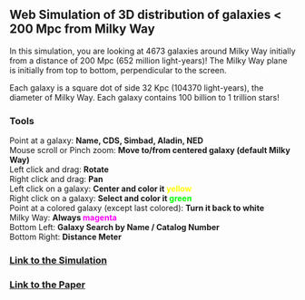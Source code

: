 ## Web Simulation of 3D distribution of galaxies < 200 Mpc from Milky Way

<p>In this simulation, you are looking at 4673 galaxies around Milky Way initially from a distance of 200 Mpc (652 million light-years)! The Milky Way plane is initially from top to bottom, perpendicular to the screen.</p>
<p>Each galaxy is a square dot of side 32 Kpc (104370 light-years), the diameter of Milky Way. Each galaxy contains 100 billion to 1 trillion stars!</p>

### Tools
<p>Point at a galaxy: <b>Name, CDS, Simbad, Aladin, NED</b><br>
Mouse scroll or Pinch zoom: <b>Move to/from centered galaxy (default Milky Way)</b><br>Left click and drag: <b>Rotate</b><br>Right click and drag: <b>Pan</b><br>
Left click on a galaxy: <b>Center and color it <span style='color:#ff0;'>yellow</span></b><br>
Right click on a galaxy: <b>Select and color it <span style='color:#0f0;'>green</span></b><br>
Point at a colored galaxy (except last colored): <b>Turn it back to white</b><br>
Milky Way: <b>Always <span style='color:#f0f;'>magenta</span></b><br>
Bottom Left: <b>Galaxy Search by Name / Catalog Number</b><br>
Bottom Right: <b>Distance Meter</b></p>

### [Link to the Simulation](https://riteshsingh.github.io/galaxies/)
### [Link to the Paper](https://academic.oup.com/astrogeo/article-abstract/61/4/4.42/5873800)
